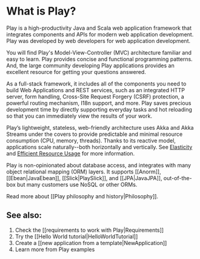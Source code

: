 <!--- Copyright (C) 2009-2017 Lightbend Inc. <https://www.lightbend.com> -->

# What is Play?

Play is a high-productivity Java and Scala web application framework that integrates components and APIs for modern web application development. Play was developed by web developers for web application development.

You will find Play's Model-View-Controller (MVC) architecture familiar and easy to learn. Play provides concise and functional programming patterns. And, the large community developing Play applications provides an excellent resource for getting your questions answered.

As a full-stack framework, it includes all of the components you need to build Web Applications and REST services, such as an integrated HTTP server, form handling, Cross-Site Request Forgery (CSRF) protection, a powerful routing mechanism, I18n support, and more. Play saves precious development time by directly supporting everyday tasks and hot reloading so that you can immediately view the results of your work.

Play’s lightweight, stateless, web-friendly architecture uses Akka and Akka Streams under the covers to provide predictable and minimal resource consumption (CPU, memory, threads). Thanks to its reactive model, applications scale naturally--both horizontally and vertically. See [Elasticity](https://developer.lightbend.com/elastic-scaling/) and [Efficient Resource Usage](https://developer.lightbend.com/efficient-resource-usage/) for more information.

Play is non-opinionated about database access, and integrates with many object relational mapping (ORM) layers.  It supports [[Anorm]], [[Ebean|JavaEbean]], [[Slick|PlaySlick]], and [[JPA|JavaJPA]], out-of-the-box but many customers use NoSQL or other ORMs.

Read more about [[Play philosophy and history|Philosophy]].

## See also:

1. Check the [[requirements to work with Play|Requirements]]
1. Try the [[Hello World tutorial|HelloWorldTutorial]]
1. Create a [[new application from a template|NewApplication]]
1. Learn more from Play examples
